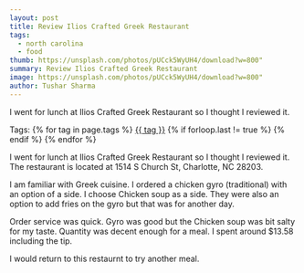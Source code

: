 ```yaml
---
layout: post
title: Review Ilios Crafted Greek Restaurant
tags:
  - north carolina
  - food
thumb: https://unsplash.com/photos/pUCck5WyUH4/download?w=800"
summary: Review Ilios Crafted Greek Restaurant
image: https://unsplash.com/photos/pUCck5WyUH4/download?w=800"
author: Tushar Sharma
---
```


I went for lunch at Ilios Crafted Greek Restaurant so I thought I reviewed it.<!-- truncate_here -->
<p>Tags: {% for tag in page.tags %} <a class="mytag" href="/tag/{{ tag }}" title="View posts tagged with &quot;{{ tag }}&quot;">{{ tag }}</a>  {% if forloop.last != true %} {% endif %} {% endfor %}</p>
 
I went for lunch at Ilios Crafted Greek Restaurant so I thought I reviewed it. The restaurant is located at 1514 S Church St, Charlotte, NC 28203.

I am familiar with Greek cuisine. I ordered a chicken gyro (traditional) with an option of a side. I choose Chicken soup as a side. They were also an option to add fries on the gyro but that was for another day.

Order service was quick. Gyro was good but the Chicken soup was bit salty for my taste. Quantity was decent enough for a meal. I spent around $13.58 including the tip.

I would return to this restaurnt to try another meal.